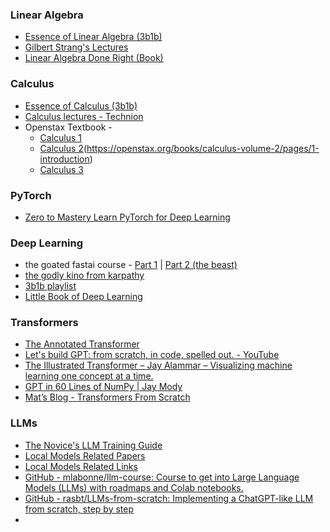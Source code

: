 ### Linear Algebra
- [Essence of Linear Algebra (3b1b)](https://www.youtube.com/playlist?list=PLZHQObOWTQDPD3MizzM2xVFitgF8hE_ab)
- [Gilbert Strang's Lectures](https://www.youtube.com/playlist?list=PL49CF3715CB9EF31D)
- [Linear Algebra Done Right (Book)](https://linear.axler.net/LADR4e.pdf)

### Calculus
- [Essence of Calculus (3b1b)](https://www.youtube.com/playlist?list=PLZHQObOWTQDMsr9K-rj53DwVRMYO3t5Yr)
- [Calculus lectures - Technion](https://www.youtube.com/playlist?list=PLW3u28VuDAHJymExTBCNnaI6TymzRGsUV)
- Openstax Textbook - 
	- [Calculus 1](https://openstax.org/books/calculus-volume-1/pages/1-introduction)
	- [Calculus 2]()(https://openstax.org/books/calculus-volume-2/pages/1-introduction)
	- [Calculus 3](https://openstax.org/books/calculus-volume-3/pages/1-introduction)

### PyTorch
- [Zero to Mastery Learn PyTorch for Deep Learning](https://www.learnpytorch.io/)
### Deep Learning
- the goated fastai course - [Part 1](https://www.youtube.com/playlist?list=PLfYUBJiXbdtSvpQjSnJJ_PmDQB_VyT5iU) | [Part 2 (the beast)](https://www.youtube.com/playlist?list=PLfYUBJiXbdtRUvTUYpLdfHHp9a58nWVXP)
- [the godly kino from karpathy](https://www.youtube.com/playlist?list=PLAqhIrjkxbuWI23v9cThsA9GvCAUhRvKZ) 
- [3b1b playlist](https://www.youtube.com/playlist?list=PLZHQObOWTQDNU6R1_67000Dx_ZCJB-3pi)
- [Little Book of Deep Learning](https://fleuret.org/public/lbdl.pdf)

### Transformers
- [The Annotated Transformer](https://nlp.seas.harvard.edu/annotated-transformer/)
- [Let's build GPT: from scratch, in code, spelled out. - YouTube](https://www.youtube.com/watch?v=kCc8FmEb1nY)
- [The Illustrated Transformer – Jay Alammar – Visualizing machine learning one concept at a time.](https://jalammar.github.io/illustrated-transformer/)
- [GPT in 60 Lines of NumPy | Jay Mody](https://jaykmody.com/blog/gpt-from-scratch/)
- [Mat’s Blog - Transformers From Scratch](https://blog.matdmiller.com/posts/2023-06-10_transformers/notebook.html)

### LLMs
- [The Novice's LLM Training Guide](https://rentry.org/llm-training)
- [Local Models Related Papers](https://rentry.org/LocalModelsPapers)
- [Local Models Related Links](https://rentry.org/LocalModelsLinks)
- [GitHub - mlabonne/llm-course: Course to get into Large Language Models (LLMs) with roadmaps and Colab notebooks.](https://github.com/mlabonne/llm-course)
- [GitHub - rasbt/LLMs-from-scratch: Implementing a ChatGPT-like LLM from scratch, step by step](https://github.com/rasbt/LLMs-from-scratch)
- 